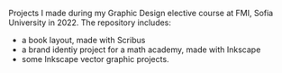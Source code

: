 Projects I made during my Graphic Design elective course at FMI, Sofia University in 2022.
The repository includes:
- a book layout, made with Scribus
- a brand identiy project for a math academy, made with Inkscape
- some Inkscape vector graphic projects.
